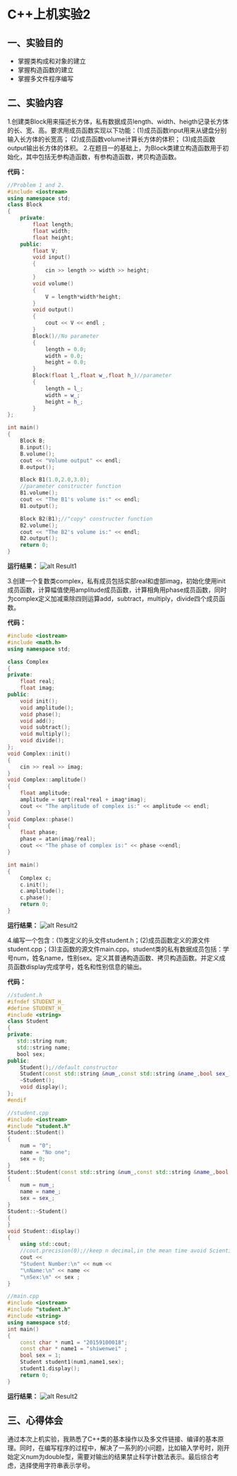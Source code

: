 # C++上机实验2
## 一、实验目的

- 掌握类构成和对象的建立
- 掌握构造函数的建立
- 掌握多文件程序编写

## 二、实验内容
1.创建类Block用来描述长方体，私有数据成员length、width、heigth记录长方体的长、宽、高。要求用成员函数实现以下功能：(1)成员函数input用来从键盘分别输入长方体的长宽高； (2)成员函数volume计算长方体的体积； (3)成员函数output输出长方体的体积。
2.在题目一的基础上，为Block类建立构造函数用于初始化，其中包括无参构造函数，有参构造函数，拷贝构造函数。

**代码：**
```c++
//Problem 1 and 2.
#include <iostream>
using namespace std;
class Block
{
    private:
        float length;
        float width;
        float height;
    public:
        float V;
        void input()
        {
            cin >> length >> width >> height;
        }
        void volume()
        {
            V = length*width*height;
        }
        void output()
        {
            cout << V << endl ;
        }
        Block()//No parameter
        {
            length = 0.0;
            width = 0.0;
            height = 0.0;
        }
        Block(float l_,float w_,float h_)//parameter
        {
            length = l_;
            width = w_;
            height = h_;
        }
};

int main()
{
    Block B;
    B.input();
    B.volume();
    cout << "Volume output" << endl;
    B.output();  

    Block B1(1.0,2.0,3.0);
    //parameter constructer function
    B1.volume();
    cout << "The B1's volume is:" << endl;
    B1.output();  

    Block B2(B1);//"copy" constructer function
    B2.volume();
    cout << "The B2's volume is:" << endl;
    B2.output();
    return 0;
}
```

**运行结果：**
![alt Result1](https://github.com/Shi5013/HomeWork2022/blob/main/C%2B%2B/week02/Pasted%20image%2020220924113709.png)

3.创建一个复数类complex，私有成员包括实部real和虚部imag，初始化使用init成员函数，计算幅值使用amplitude成员函数，计算相角用phase成员函数，同时为complex定义加减乘除四则运算add，subtract，multiply，divide四个成员函数。

**代码：**

```c++
#include <iostream>
#include <math.h>
using namespace std;

class Complex
{
private:
    float real;
    float imag;
public:
    void init();
    void amplitude();
    void phase();
    void add();
    void subtract();
    void multiply();
    void divide(); 
}; 
void Complex::init()
{
    cin >> real >> imag;
}
void Complex::amplitude()
{
    float amplitude;
    amplitude = sqrt(real*real + imag*imag);
    cout << "The amplitude of complex is:" << amplitude << endl;
}
void Complex::phase()
{
    float phase;
    phase = atan(imag/real);
    cout << "The phase of complex is:" << phase <<endl;
}

int main()
{
    Complex c;
    c.init();
    c.amplitude();
    c.phase();
    return 0;
}
```

**运行结果：**
![alt Result2](https://github.com/Shi5013/HomeWork2022/blob/main/C%2B%2B/week02/Pasted%20image%2020220924121957.png)

4.编写一个包含：(1)类定义的头文件student.h；(2)成员函数定义的源文件student.cpp；(3)主函数的源文件main.cpp。student类的私有数据成员包括：学号num，姓名name，性别sex。定义其普通构造函数、拷贝构造函数。并定义成员函数display完成学号，姓名和性别信息的输出。

**代码：**

```c++
//student.h
#ifndef STUDENT_H_
#define STUDENT_H_
#include <string>
class Student
{
private:
   std::string num;
   std::string name;
   bool sex;
public:
    Student();//default constructor
    Student(const std::string &num_,const std::string &name_,bool sex_);
    ~Student();
    void display();
};
#endif
```
```c++
//student.cpp
#include <iostream>
#include "student.h"
Student::Student()
{
    num = "0";
    name = "No one";
    sex = 0;
}
Student::Student(const std::string &num_,const std::string &name_,bool sex_)
{
    num = num_;
    name = name_;
    sex = sex_;
}  
Student::~Student()
{
}  
void Student::display()
{
    using std::cout;
    //cout.precision(0);//keep n decimal,in the mean time avoid Scientific Counting Method
    cout <<
    "Student Number:\n" << num <<
    "\nName:\n" << name <<
    "\nSex:\n" << sex ;
}
```
```c++
//main.cpp
#include <iostream>
#include "student.h"
#include <string>
using namespace std;
int main()
{
    const char * num1 = "20159100018";
    const char * name1 = "shiwenwei" ;
    bool sex = 1;
    Student student1(num1,name1,sex);
    student1.display();
    return 0;
}
```

**运行结果：**
![alt Result2](https://github.com/Shi5013/HomeWork2022/blob/main/C%2B%2B/week02/Pasted%20image%2020220924170257.png)

## 三、心得体会
通过本次上机实验，我熟悉了C++类的基本操作以及多文件链接、编译的基本原理。同时，在编写程序的过程中，解决了一系列的小问题，比如输入学号时，刚开始定义num为double型，需要对输出的结果禁止科学计数法表示。最后综合考虑，选择使用字符串表示学号。

